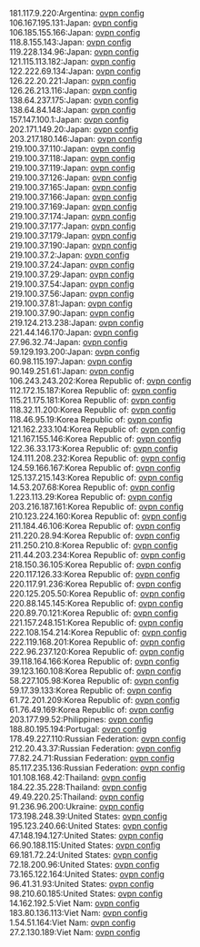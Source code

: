 181.117.9.220:Argentina: [ovpn config](vpn/181_117_9_220.ovpn)  
106.167.195.131:Japan: [ovpn config](vpn/106_167_195_131.ovpn)  
106.185.155.166:Japan: [ovpn config](vpn/106_185_155_166.ovpn)  
118.8.155.143:Japan: [ovpn config](vpn/118_8_155_143.ovpn)  
119.228.134.96:Japan: [ovpn config](vpn/119_228_134_96.ovpn)  
121.115.113.182:Japan: [ovpn config](vpn/121_115_113_182.ovpn)  
122.222.69.134:Japan: [ovpn config](vpn/122_222_69_134.ovpn)  
126.22.20.221:Japan: [ovpn config](vpn/126_22_20_221.ovpn)  
126.26.213.116:Japan: [ovpn config](vpn/126_26_213_116.ovpn)  
138.64.237.175:Japan: [ovpn config](vpn/138_64_237_175.ovpn)  
138.64.84.148:Japan: [ovpn config](vpn/138_64_84_148.ovpn)  
157.147.100.1:Japan: [ovpn config](vpn/157_147_100_1.ovpn)  
202.171.149.20:Japan: [ovpn config](vpn/202_171_149_20.ovpn)  
203.217.180.146:Japan: [ovpn config](vpn/203_217_180_146.ovpn)  
219.100.37.110:Japan: [ovpn config](vpn/219_100_37_110.ovpn)  
219.100.37.118:Japan: [ovpn config](vpn/219_100_37_118.ovpn)  
219.100.37.119:Japan: [ovpn config](vpn/219_100_37_119.ovpn)  
219.100.37.126:Japan: [ovpn config](vpn/219_100_37_126.ovpn)  
219.100.37.165:Japan: [ovpn config](vpn/219_100_37_165.ovpn)  
219.100.37.166:Japan: [ovpn config](vpn/219_100_37_166.ovpn)  
219.100.37.169:Japan: [ovpn config](vpn/219_100_37_169.ovpn)  
219.100.37.174:Japan: [ovpn config](vpn/219_100_37_174.ovpn)  
219.100.37.177:Japan: [ovpn config](vpn/219_100_37_177.ovpn)  
219.100.37.179:Japan: [ovpn config](vpn/219_100_37_179.ovpn)  
219.100.37.190:Japan: [ovpn config](vpn/219_100_37_190.ovpn)  
219.100.37.2:Japan: [ovpn config](vpn/219_100_37_2.ovpn)  
219.100.37.24:Japan: [ovpn config](vpn/219_100_37_24.ovpn)  
219.100.37.29:Japan: [ovpn config](vpn/219_100_37_29.ovpn)  
219.100.37.54:Japan: [ovpn config](vpn/219_100_37_54.ovpn)  
219.100.37.56:Japan: [ovpn config](vpn/219_100_37_56.ovpn)  
219.100.37.81:Japan: [ovpn config](vpn/219_100_37_81.ovpn)  
219.100.37.90:Japan: [ovpn config](vpn/219_100_37_90.ovpn)  
219.124.213.238:Japan: [ovpn config](vpn/219_124_213_238.ovpn)  
221.44.146.170:Japan: [ovpn config](vpn/221_44_146_170.ovpn)  
27.96.32.74:Japan: [ovpn config](vpn/27_96_32_74.ovpn)  
59.129.193.200:Japan: [ovpn config](vpn/59_129_193_200.ovpn)  
60.98.115.197:Japan: [ovpn config](vpn/60_98_115_197.ovpn)  
90.149.251.61:Japan: [ovpn config](vpn/90_149_251_61.ovpn)  
106.243.243.202:Korea Republic of: [ovpn config](vpn/106_243_243_202.ovpn)  
112.172.15.187:Korea Republic of: [ovpn config](vpn/112_172_15_187.ovpn)  
115.21.175.181:Korea Republic of: [ovpn config](vpn/115_21_175_181.ovpn)  
118.32.11.200:Korea Republic of: [ovpn config](vpn/118_32_11_200.ovpn)  
118.46.95.19:Korea Republic of: [ovpn config](vpn/118_46_95_19.ovpn)  
121.162.233.104:Korea Republic of: [ovpn config](vpn/121_162_233_104.ovpn)  
121.167.155.146:Korea Republic of: [ovpn config](vpn/121_167_155_146.ovpn)  
122.36.33.173:Korea Republic of: [ovpn config](vpn/122_36_33_173.ovpn)  
124.111.208.232:Korea Republic of: [ovpn config](vpn/124_111_208_232.ovpn)  
124.59.166.167:Korea Republic of: [ovpn config](vpn/124_59_166_167.ovpn)  
125.137.215.143:Korea Republic of: [ovpn config](vpn/125_137_215_143.ovpn)  
14.53.207.68:Korea Republic of: [ovpn config](vpn/14_53_207_68.ovpn)  
1.223.113.29:Korea Republic of: [ovpn config](vpn/1_223_113_29.ovpn)  
203.216.187.161:Korea Republic of: [ovpn config](vpn/203_216_187_161.ovpn)  
210.123.224.160:Korea Republic of: [ovpn config](vpn/210_123_224_160.ovpn)  
211.184.46.106:Korea Republic of: [ovpn config](vpn/211_184_46_106.ovpn)  
211.220.28.94:Korea Republic of: [ovpn config](vpn/211_220_28_94.ovpn)  
211.250.210.8:Korea Republic of: [ovpn config](vpn/211_250_210_8.ovpn)  
211.44.203.234:Korea Republic of: [ovpn config](vpn/211_44_203_234.ovpn)  
218.150.36.105:Korea Republic of: [ovpn config](vpn/218_150_36_105.ovpn)  
220.117.126.33:Korea Republic of: [ovpn config](vpn/220_117_126_33.ovpn)  
220.117.91.236:Korea Republic of: [ovpn config](vpn/220_117_91_236.ovpn)  
220.125.205.50:Korea Republic of: [ovpn config](vpn/220_125_205_50.ovpn)  
220.88.145.145:Korea Republic of: [ovpn config](vpn/220_88_145_145.ovpn)  
220.89.70.121:Korea Republic of: [ovpn config](vpn/220_89_70_121.ovpn)  
221.157.248.151:Korea Republic of: [ovpn config](vpn/221_157_248_151.ovpn)  
222.108.154.214:Korea Republic of: [ovpn config](vpn/222_108_154_214.ovpn)  
222.119.168.201:Korea Republic of: [ovpn config](vpn/222_119_168_201.ovpn)  
222.96.237.120:Korea Republic of: [ovpn config](vpn/222_96_237_120.ovpn)  
39.118.164.166:Korea Republic of: [ovpn config](vpn/39_118_164_166.ovpn)  
39.123.160.108:Korea Republic of: [ovpn config](vpn/39_123_160_108.ovpn)  
58.227.105.98:Korea Republic of: [ovpn config](vpn/58_227_105_98.ovpn)  
59.17.39.133:Korea Republic of: [ovpn config](vpn/59_17_39_133.ovpn)  
61.72.201.209:Korea Republic of: [ovpn config](vpn/61_72_201_209.ovpn)  
61.76.49.169:Korea Republic of: [ovpn config](vpn/61_76_49_169.ovpn)  
203.177.99.52:Philippines: [ovpn config](vpn/203_177_99_52.ovpn)  
188.80.195.194:Portugal: [ovpn config](vpn/188_80_195_194.ovpn)  
178.49.227.110:Russian Federation: [ovpn config](vpn/178_49_227_110.ovpn)  
212.20.43.37:Russian Federation: [ovpn config](vpn/212_20_43_37.ovpn)  
77.82.24.71:Russian Federation: [ovpn config](vpn/77_82_24_71.ovpn)  
85.117.235.136:Russian Federation: [ovpn config](vpn/85_117_235_136.ovpn)  
101.108.168.42:Thailand: [ovpn config](vpn/101_108_168_42.ovpn)  
184.22.35.228:Thailand: [ovpn config](vpn/184_22_35_228.ovpn)  
49.49.220.25:Thailand: [ovpn config](vpn/49_49_220_25.ovpn)  
91.236.96.200:Ukraine: [ovpn config](vpn/91_236_96_200.ovpn)  
173.198.248.39:United States: [ovpn config](vpn/173_198_248_39.ovpn)  
195.123.240.66:United States: [ovpn config](vpn/195_123_240_66.ovpn)  
47.148.194.127:United States: [ovpn config](vpn/47_148_194_127.ovpn)  
66.90.188.115:United States: [ovpn config](vpn/66_90_188_115.ovpn)  
69.181.72.24:United States: [ovpn config](vpn/69_181_72_24.ovpn)  
72.18.200.96:United States: [ovpn config](vpn/72_18_200_96.ovpn)  
73.165.122.164:United States: [ovpn config](vpn/73_165_122_164.ovpn)  
96.41.31.93:United States: [ovpn config](vpn/96_41_31_93.ovpn)  
98.210.60.185:United States: [ovpn config](vpn/98_210_60_185.ovpn)  
14.162.192.5:Viet Nam: [ovpn config](vpn/14_162_192_5.ovpn)  
183.80.136.113:Viet Nam: [ovpn config](vpn/183_80_136_113.ovpn)  
1.54.51.164:Viet Nam: [ovpn config](vpn/1_54_51_164.ovpn)  
27.2.130.189:Viet Nam: [ovpn config](vpn/27_2_130_189.ovpn)  
